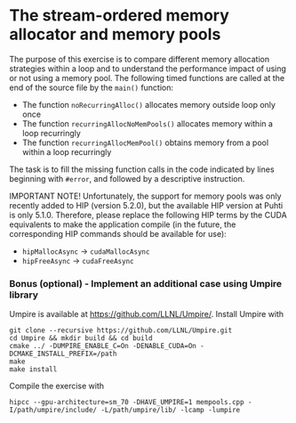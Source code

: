 # The stream-ordered memory allocator and memory pools

The purpose of this exercise is to compare different memory allocation strategies within a loop and to understand the performance impact of using or not using a memory pool. The following timed functions are called at the end of the source file by the `main()` function:

* The function `noRecurringAlloc()` allocates memory outside loop only once
* The function `recurringAllocNoMemPools()` allocates memory within a loop recurringly
* The function `recurringAllocMemPool()` obtains memory from a pool within a loop recurringly

The task is to fill the missing function calls in the code indicated by lines beginning with `#error`, and followed by a descriptive instruction.

IMPORTANT NOTE! Unfortunately, the support for memory pools was only recently added to HIP (version 5.2.0), but the available HIP version at Puhti is only 5.1.0. Therefore, please replace the following HIP terms by the CUDA equivalents to make the application compile (in the future, the corresponding HIP commands should be available for use): 

* `hipMallocAsync` -> `cudaMallocAsync`
* `hipFreeAsync` -> `cudaFreeAsync`

### Bonus (optional) - Implement an additional case using Umpire library

Umpire is available at https://github.com/LLNL/Umpire/. Install Umpire with 

```
git clone --recursive https://github.com/LLNL/Umpire.git
cd Umpire && mkdir build && cd build
cmake ../ -DUMPIRE_ENABLE_C=On -DENABLE_CUDA=On -DCMAKE_INSTALL_PREFIX=/path
make
make install
```

Compile the exercise with 
```
hipcc --gpu-architecture=sm_70 -DHAVE_UMPIRE=1 mempools.cpp -I/path/umpire/include/ -L/path/umpire/lib/ -lcamp -lumpire
```